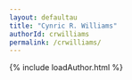 ```yaml
---
layout: defaultau
title: "Cynric R. Williams"
authorId: crwilliams
permalink: /crwilliams/
---
```

{% include loadAuthor.html %}
<script>
    $(document).ready(function(){
        showAuthorBio('{{ page.authorId }}');
   });
</script>
